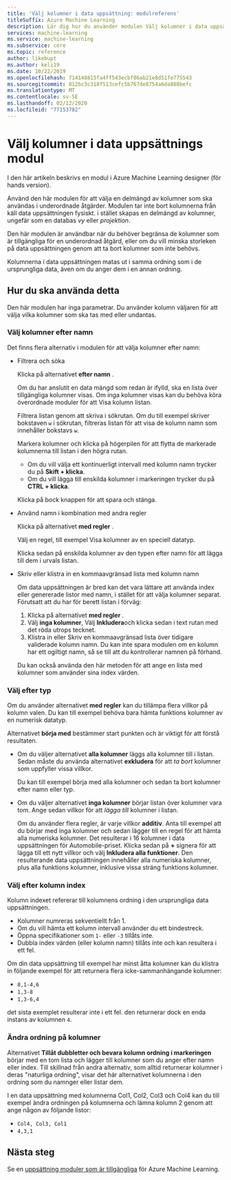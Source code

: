 ```yaml
---
title: 'Välj kolumner i data uppsättning: modulreferens'
titleSuffix: Azure Machine Learning
description: Lär dig hur du använder modulen Välj kolumner i data uppsättning i Azure Machine Learning för att välja en delmängd av kolumner som ska användas i underordnade åtgärder.
services: machine-learning
ms.service: machine-learning
ms.subservice: core
ms.topic: reference
author: likebupt
ms.author: keli19
ms.date: 10/22/2019
ms.openlocfilehash: 714148815fa4ff543ecbf86ab21e8d51fe775543
ms.sourcegitcommit: 812bc3c318f513cefc5b767de8754a6da888befc
ms.translationtype: MT
ms.contentlocale: sv-SE
ms.lasthandoff: 02/12/2020
ms.locfileid: "77153782"
---
```

# <a name="select-columns-in-dataset-module"></a>Välj kolumner i data uppsättnings modul

I den här artikeln beskrivs en modul i Azure Machine Learning designer (för hands version).

Använd den här modulen för att välja en delmängd av kolumner som ska användas i underordnade åtgärder. Modulen tar inte bort kolumnerna från käll data uppsättningen fysiskt. i stället skapas en delmängd av kolumner, ungefär som en databas *vy* eller *projektion*.

Den här modulen är användbar när du behöver begränsa de kolumner som är tillgängliga för en underordnad åtgärd, eller om du vill minska storleken på data uppsättningen genom att ta bort kolumner som inte behövs.

Kolumnerna i data uppsättningen matas ut i samma ordning som i de ursprungliga data, även om du anger dem i en annan ordning.

## <a name="how-to-use"></a>Hur du ska använda detta

Den här modulen har inga parametrar. Du använder kolumn väljaren för att välja vilka kolumner som ska tas med eller undantas.

### <a name="choose-columns-by-name"></a>Välj kolumner efter namn

Det finns flera alternativ i modulen för att välja kolumner efter namn: 

+ Filtrera och söka

    Klicka på alternativet **efter namn** .

    Om du har anslutit en data mängd som redan är ifylld, ska en lista över tillgängliga kolumner visas. Om inga kolumner visas kan du behöva köra överordnade moduler för att Visa kolumn listan.

    Filtrera listan genom att skriva i sökrutan. Om du till exempel skriver bokstaven `w` i sökrutan, filtreras listan för att visa de kolumn namn som innehåller bokstavs `w`.

    Markera kolumner och klicka på högerpilen för att flytta de markerade kolumnerna till listan i den högra rutan.

    + Om du vill välja ett kontinuerligt intervall med kolumn namn trycker du på **Skift + klicka**.
    + Om du vill lägga till enskilda kolumner i markeringen trycker du på **CTRL + klicka**.

    Klicka på bock knappen för att spara och stänga.

+ Använd namn i kombination med andra regler

    Klicka på alternativet **med regler** .
    
    Välj en regel, till exempel Visa kolumner av en speciell datatyp.

    Klicka sedan på enskilda kolumner av den typen efter namn för att lägga till dem i urvals listan.

+ Skriv eller klistra in en kommaavgränsad lista med kolumn namn

    Om data uppsättningen är bred kan det vara lättare att använda index eller genererade listor med namn, i stället för att välja kolumner separat. Förutsatt att du har för berett listan i förväg:

    1. Klicka på alternativet **med regler** . 
    2. Välj **inga kolumner**, Välj **Inkludera**och klicka sedan i text rutan med det röda utrops tecknet. 
    3. Klistra in eller Skriv en kommaavgränsad lista över tidigare validerade kolumn namn. Du kan inte spara modulen om en kolumn har ett ogiltigt namn, så se till att du kontrollerar namnen på förhand.
    
    Du kan också använda den här metoden för att ange en lista med kolumner som använder sina index värden. 

### <a name="choose-by-type"></a>Välj efter typ

Om du använder alternativet **med regler** kan du tillämpa flera villkor på kolumn valen. Du kan till exempel behöva bara hämta funktions kolumner av en numerisk datatyp.

Alternativet **börja med** bestämmer start punkten och är viktigt för att förstå resultaten. 

+ Om du väljer alternativet **alla kolumner** läggs alla kolumner till i listan. Sedan måste du använda alternativet **exkludera** för att *ta bort* kolumner som uppfyller vissa villkor. 

    Du kan till exempel börja med alla kolumner och sedan ta bort kolumner efter namn eller typ.

+ Om du väljer alternativet **inga kolumner** börjar listan över kolumner vara tom. Ange sedan villkor för att *lägga till* kolumner i listan. 

    Om du använder flera regler, är varje villkor **additiv**. Anta till exempel att du börjar med inga kolumner och sedan lägger till en regel för att hämta alla numeriska kolumner. Det resulterar i 16 kolumner i data uppsättningen för Automobile-priset. Klicka sedan på **+** signera för att lägga till ett nytt villkor och välj **Inkludera alla funktioner**. Den resulterande data uppsättningen innehåller alla numeriska kolumner, plus alla funktions kolumner, inklusive vissa sträng funktions kolumner.

### <a name="choose-by-column-index"></a>Välj efter kolumn index

Kolumn indexet refererar till kolumnens ordning i den ursprungliga data uppsättningen.

+ Kolumner numreras sekventiellt från 1.  
+ Om du vill hämta ett kolumn intervall använder du ett bindestreck. 
+ Öppna specifikationer som `1-` eller `-3` tillåts inte.
+ Dubbla index värden (eller kolumn namn) tillåts inte och kan resultera i ett fel.

Om din data uppsättning till exempel har minst åtta kolumner kan du klistra in följande exempel för att returnera flera icke-sammanhängande kolumner: 

+ `8,1-4,6`
+ `1,3-8`
+ `1,3-6,4` 

det sista exemplet resulterar inte i ett fel. den returnerar dock en enda instans av kolumnen `4`.



### <a name="change-order-of-columns"></a>Ändra ordning på kolumner

Alternativet **Tillåt dubbletter och bevara kolumn ordning i markeringen** börjar med en tom lista och lägger till kolumner som du anger efter namn eller index. Till skillnad från andra alternativ, som alltid returnerar kolumner i deras "naturliga ordning", visar det här alternativet kolumnerna i den ordning som du namnger eller listar dem. 

I en data uppsättning med kolumnerna Col1, Col2, Col3 och Col4 kan du till exempel ändra ordningen på kolumnerna och lämna kolumn 2 genom att ange någon av följande listor:

+ `Col4, Col3, Col1`
+ `4,3,1`


## <a name="next-steps"></a>Nästa steg

Se en [uppsättning moduler som är tillgängliga](module-reference.md) för Azure Machine Learning. 